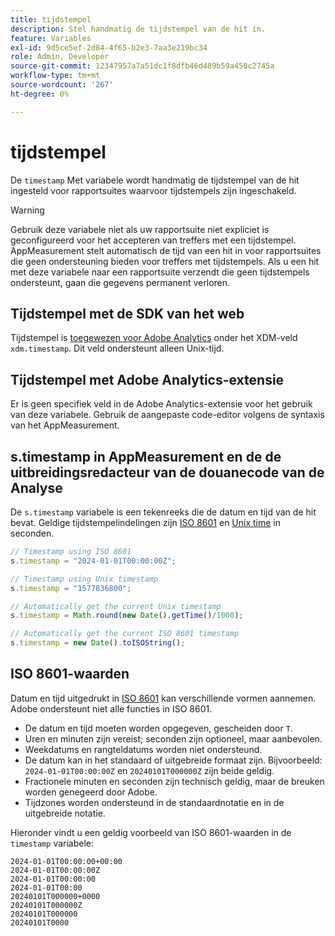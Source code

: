 ```yaml
---
title: tijdstempel
description: Stel handmatig de tijdstempel van de hit in.
feature: Variables
exl-id: 9d5ce5ef-2d84-4f65-b2e3-7aa3e219bc34
role: Admin, Developer
source-git-commit: 12347957a7a51dc1f8dfb46d489b59a450c2745a
workflow-type: tm+mt
source-wordcount: '267'
ht-degree: 0%

---
```


# tijdstempel

De `timestamp` Met variabele wordt handmatig de tijdstempel van de hit ingesteld voor rapportsuites waarvoor tijdstempels zijn ingeschakeld.

>[!WARNING]
>
>Gebruik deze variabele niet als uw rapportsuite niet expliciet is geconfigureerd voor het accepteren van treffers met een tijdstempel. AppMeasurement stelt automatisch de tijd van een hit in voor rapportsuites die geen ondersteuning bieden voor treffers met tijdstempels. Als u een hit met deze variabele naar een rapportsuite verzendt die geen tijdstempels ondersteunt, gaan die gegevens permanent verloren.

## Tijdstempel met de SDK van het web

Tijdstempel is [toegewezen voor Adobe Analytics](https://experienceleague.adobe.com/docs/analytics/implementation/aep-edge/xdm-var-mapping.html) onder het XDM-veld `xdm.timestamp`. Dit veld ondersteunt alleen Unix-tijd.

## Tijdstempel met Adobe Analytics-extensie

Er is geen specifiek veld in de Adobe Analytics-extensie voor het gebruik van deze variabele. Gebruik de aangepaste code-editor volgens de syntaxis van het AppMeasurement.

## s.timestamp in AppMeasurement en de de uitbreidingsredacteur van de douanecode van de Analyse

De `s.timestamp` variabele is een tekenreeks die de datum en tijd van de hit bevat. Geldige tijdstempelindelingen zijn [ISO 8601](https://en.wikipedia.org/wiki/ISO_8601) en [Unix time](https://en.wikipedia.org/wiki/Unix_time) in seconden.

```js
// Timestamp using ISO 8601
s.timestamp = "2024-01-01T00:00:00Z";

// Timestamp using Unix timestamp
s.timestamp = "1577836800";

// Automatically get the current Unix timestamp
s.timestamp = Math.round(new Date().getTime()/1000);

// Automatically get the current ISO 8601 timestamp
s.timestamp = new Date().toISOString();
```

## ISO 8601-waarden

Datum en tijd uitgedrukt in [ISO 8601](https://en.wikipedia.org/wiki/ISO_8601) kan verschillende vormen aannemen. Adobe ondersteunt niet alle functies in ISO 8601.

* De datum en tijd moeten worden opgegeven, gescheiden door `T`.
* Uren en minuten zijn vereist; seconden zijn optioneel, maar aanbevolen.
* Weekdatums en rangteldatums worden niet ondersteund.
* De datum kan in het standaard of uitgebreide formaat zijn. Bijvoorbeeld: `2024-01-01T00:00:00Z` en `20240101T000000Z` zijn beide geldig.
* Fractionele minuten en seconden zijn technisch geldig, maar de breuken worden genegeerd door Adobe.
* Tijdzones worden ondersteund in de standaardnotatie en in de uitgebreide notatie.

Hieronder vindt u een geldig voorbeeld van ISO 8601-waarden in de `timestamp` variabele:

```text
2024-01-01T00:00:00+00:00
2024-01-01T00:00:00Z
2024-01-01T00:00:00
2024-01-01T00:00
20240101T000000+0000
20240101T000000Z
20240101T000000
20240101T0000
```
